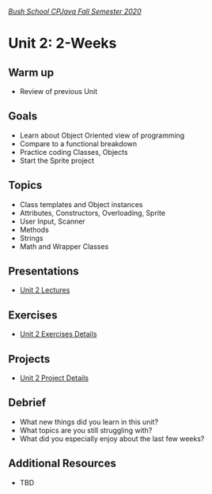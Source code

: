 [_Bush School CPJava Fall Semester 2020_](https://chandrunarayan.github.io/cpjava/)

# Unit 2: 2-Weeks

## Warm up
* Review of previous Unit

## Goals
* Learn about Object Oriented view of programming
* Compare to a functional breakdown
* Practice coding Classes, Objects
* Start the Sprite project

## Topics
* Class templates and Object instances
* Attributes, Constructors, Overloading, Sprite
* User Input, Scanner
* Methods
* Strings
* Math and Wrapper Classes

## Presentations
* [Unit 2 Lectures](lectures.md)

## Exercises
* [Unit 2 Exercises Details](exercises.md)

## Projects
* [Unit 2 Project Details](projects.md)

## Debrief
* What new things did you learn in this unit?
* What topics are you still struggling with?
* What did you especially enjoy about the last few weeks?

## Additional Resources
* TBD